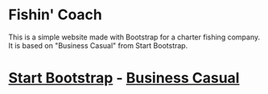 # Fishin' Coach

This is a simple website made with Bootstrap for a charter fishing company. It is based on "Business Casual" from Start Bootstrap.

# [Start Bootstrap](http://startbootstrap.com/) - [Business Casual](http://startbootstrap.com/template-overviews/business-casual/)
